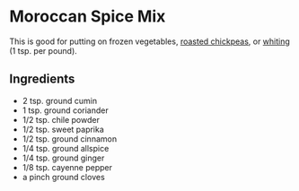 # Moroccan Spice Mix

This is good for putting on frozen vegetables, [roasted chickpeas](http://www.kalynskitchen.com/2008/02/crispy-roasted-chickpeas-garbanzo-beans.html), or [whiting](https://www.thespruceeats.com/whiting-moroccan-fried-fish-recipe-2394646) (1 tsp. per pound).

## Ingredients

* 2 tsp. ground cumin
* 1 tsp. ground coriander
* 1/2 tsp. chile powder
* 1/2 tsp. sweet paprika
* 1/2 tsp. ground cinnamon
* 1/4 tsp. ground allspice
* 1/4 tsp. ground ginger
* 1/8 tsp. cayenne pepper
* a pinch ground cloves
